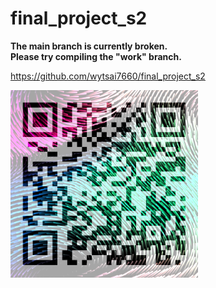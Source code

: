 # final_project_s2

**The main branch is currently broken.  
Please try compiling the "work" branch.**

https://github.com/wytsai7660/final_project_s2

<img src="qrcode.png" alt="QR code" width="300"/>
